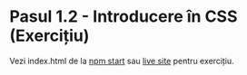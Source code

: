 # Pasul 1.2 - Introducere în CSS (Exercițiu)

Vezi index.html de la [npm start](http://localhost:8080/step1-02/exercise/) sau [live site](https://microsoft.github.io/frontend-bootcamp/step1-02/exercise/) pentru exercițiu.
